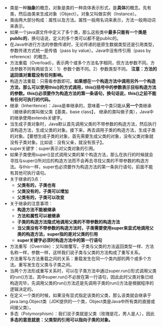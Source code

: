 * 类是一种**抽象**的概念，对象是类的一种具体表示形式，是**具体**的概念。先有类，然后由类来生成对象（Object）。对象又叫做实例（Instance）。
* 类由两大部分构成：属性以及方法。属性一般用名词来表示，方法一般用动词来表示。
* 如果一个java源文件中定义了多个类，那么这些类中**最多只能有一个类是public的**，换句话说，定义的多个类可以都不是public的。
* 在Java中进行方法的参数传递时，无论传递的是原生数据类型还是引用类型，参数传递方式统一是传值（pass by value）。Java中没有传引用（pass by reference）的概念。
* 方法重载（Overload）。表示两个或多个方法名字相同，但方法参数不同。方法参数不同有两层含义：1）参数个数不同。2）参数类型不同。 **注意：方法的返回值对重载没有任何影响。**
* 构造方法重载：只需看参数即可。**如果想在一个构造方法中调用另外一个构造方法，那么可以使用this()的方式调用，this()括号中的参数表示目标构造方法的参数。this()必须要作为构造方法的第一条语句，换句话说，this()之前不能有任何可执行的代码。**
* 继承（Inheritence）：Java是单继承的，意味着一个类只能从**另一个**类继承（被继承的类叫做父类【基类，base class】， 继承的类叫做子类），Java中的继承使用extends关键字。
* 当生成子类对象时，Java默认首先调用父类的不带参数的构造方法，然后执行该构造方法，生成父类的对象。接下来，再去调用子类的构造方法，生成子类的对象。【要想生成子类的对象，首先需要生成父类的对象，没有父类对象就没有子类对象。比如说：没有父亲，就没有孩子】。
* super关键字：super表示对父类对象的引用。
* 如果子类使用super()显式调用父类的某个构造方法，那么在执行的时候就会寻找与super()所对应的构造方法而不会再去寻找父类的不带参数的构造方法。与this一样，super也必须要作为构造方法的第一条执行语句，前面不能有其他可执行语句。
* 关于继承的3点：
    * **父类有的，子类也有**
    * **父类没有的，子类可以增加**
    * **父类有的，子类可以改变**
* 关于继承的注意事项：
    * **构造方法不能被继承**
    * **方法和属性可以被继承**
    * **子类的构造方法隐式地调用父类的不带参数的构造方法**
    * **当父类没有不带参数的构造方法时，子类需要使用super来显式地调用父类的构造方法，super指的是对父类的引用**
    * **super关键字必须时构造方法中的第一行语句**
* 方法重写（Override）：又叫做覆写，子类与父类的方法返回类型一样、方法名称一样，参数一样，这样我们说子类与父类的方法构成了重写关系。
* 方法重写与方法重载之间的关系：重载发生在同一个类内部的两个或多个方法。重写发生在父类与子类之间。
* 当两个方法形成重写关系时，可以在子类方法中通过super.run()形式调用父类的run()方法，其中super.run()不必放在第一行语句，因此此时父类对象已经构造完毕，先调用父类的run()方法还是先调用子类的run()方法是根据程序的逻辑决定的。
* 在定义一个类的时候，如果没有显式指定该类的父类，那么该类就会继承于java.lang.Object类（JDK提供的一个类，Object类是Java中所有类的直接或间接父类）。
* 多态（Polymorphism）：我们说子类就是父类（玫瑰是花，男人是人），因此**多态的意思就是：父类型的引用可以指向子类的对象。**